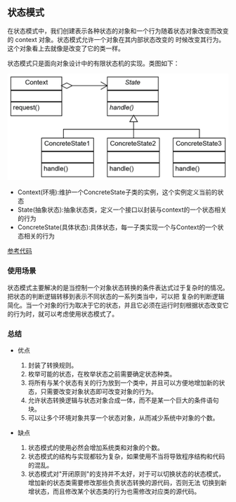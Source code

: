 ## 状态模式
在状态模式中，我们创建表示各种状态的对象和一个行为随着状态对象改变而改变的 context 对象。状态模式允许一个对象在其内部状态改变的
时候改变其行为。这个对象看上去就像是改变了它的类一样。

状态模式只是面向对象设计中的有限状态机的实现。类图如下：

![状态模式](/src/main/resources/image/designpattern/behavioralpattern/2-8.png)

- Context(环境):维护一个ConcreteState子类的实例，这个实例定义当前的状态
- State(抽象状态):抽象状态类，定义一个接口以封装与context的一个状态相关的行为
- ConcreteState(具体状态):具体状态，每一子类实现一个与Context的一个状态相关的行为

[参考代码](StatePatternTest.java) 

### 使用场景
状态模式主要解决的是当控制一个对象状态转换的条件表达式过于复杂时的情况。把状态的判断逻辑转移到表示不同状态的一系列类当中，可以把
复杂的判断逻辑简化。当一个对象的行为取决于它的状态，并且它必须在运行时刻根据状态改变它的行为时，就可以考虑使用状态模式了。

### 总结
- 优点
    1. 封装了转换规则。 
    2. 枚举可能的状态，在枚举状态之前需要确定状态种类。 
    3. 将所有与某个状态有关的行为放到一个类中，并且可以方便地增加新的状态，只需要改变对象状态即可改变对象的行为。 
    4. 允许状态转换逻辑与状态对象合成一体，而不是某一个巨大的条件语句块。 
    5. 可以让多个环境对象共享一个状态对象，从而减少系统中对象的个数。

- 缺点
    1. 状态模式的使用必然会增加系统类和对象的个数。 
    2. 状态模式的结构与实现都较为复杂，如果使用不当将导致程序结构和代码的混乱。 
    3. 状态模式对"开闭原则"的支持并不太好，对于可以切换状态的状态模式，增加新的状态类需要修改那些负责状态转换的源代码，否则无法
    切换到新增状态，而且修改某个状态类的行为也需修改对应类的源代码。